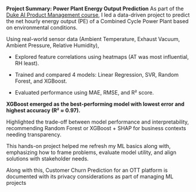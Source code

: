 **Project Summary: Power Plant Energy Output Prediction**
As part of the [Duke AI Product Management course](https://www.coursera.org/specializations/ai-product-management-duke), I led a data-driven project to predict the net hourly energy output (PE) of a Combined Cycle Power Plant based on environmental conditions.

Using real-world sensor data (Ambient Temperature, Exhaust Vacuum, Ambient Pressure, Relative Humidity),

-  Explored feature correlations using heatmaps (AT was most influential, RH least).

-  Trained and compared 4 models: Linear Regression, SVR, Random Forest, and XGBoost.

-  Evaluated performance using MAE, RMSE, and R² score.

**XGBoost emerged as the best-performing model with lowest error and highest accuracy (R² ≈ 0.97).**

Highlighted the trade-off between model performance and interpretability, recommending Random Forest or XGBoost + SHAP for business contexts needing transparency.

This hands-on project helped me refresh my ML basics along with, emphasizing how to frame problems, evaluate model utility, and align solutions with stakeholder needs.

Along with this, Customer Churn Prediction for an OTT platform is documented with its privacy considerations as part of managing ML projects
